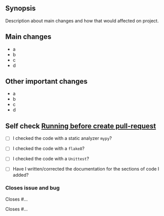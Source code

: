 ## Synopsis
Description about main changes and how that would affected on project.

## Main changes

- a
- b
- c
- d

## Other important changes

- a
- b
- c
- d

## Self check [Running before create pull-request](https://moreliatalk.github.io/morelia_server/development.html#running-before-create-pool-request)

- [ ] I checked the code with a static analyzer `mypy`?

- [ ] I checked the code with a `flake8`?

- [ ] I checked the code with a `Unittest`?

- [ ] Have I written/corrected the documentation for the sections of code I added?

### Closes issue and bug

Closes #...

Closes #...